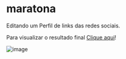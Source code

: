 # maratona
Editando um Perfil de links das redes sociais. 

Para visualizar o resultado final [Clique aqui](https://shayane1.github.io/maratona/)!

![image](https://user-images.githubusercontent.com/83385369/178028677-51953d84-f5c0-4b08-8849-62f456105ba4.png)

